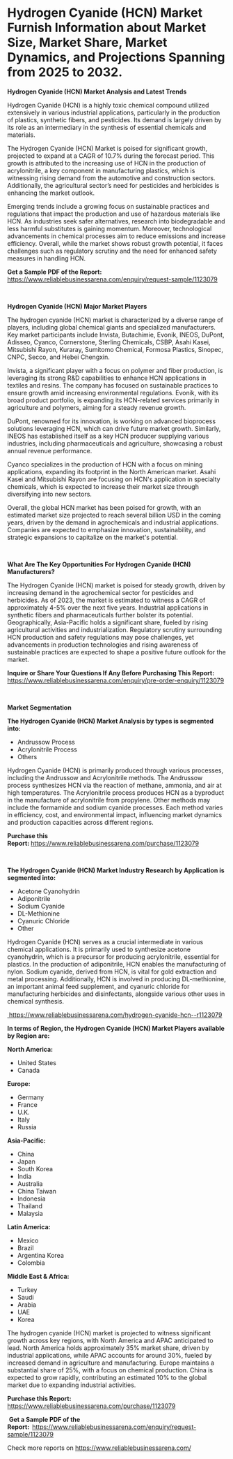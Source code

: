<p><h1>Hydrogen Cyanide (HCN) Market Furnish Information about Market Size, Market Share, Market Dynamics, and Projections Spanning from 2025 to 2032.</h1></p><p><strong>Hydrogen Cyanide (HCN) Market Analysis and Latest Trends</strong></p>
<p><p>Hydrogen Cyanide (HCN) is a highly toxic chemical compound utilized extensively in various industrial applications, particularly in the production of plastics, synthetic fibers, and pesticides. Its demand is largely driven by its role as an intermediary in the synthesis of essential chemicals and materials.</p><p>The Hydrogen Cyanide (HCN) Market is poised for significant growth, projected to expand at a CAGR of 10.7% during the forecast period. This growth is attributed to the increasing use of HCN in the production of acrylonitrile, a key component in manufacturing plastics, which is witnessing rising demand from the automotive and construction sectors. Additionally, the agricultural sector’s need for pesticides and herbicides is enhancing the market outlook.</p><p>Emerging trends include a growing focus on sustainable practices and regulations that impact the production and use of hazardous materials like HCN. As industries seek safer alternatives, research into biodegradable and less harmful substitutes is gaining momentum. Moreover, technological advancements in chemical processes aim to reduce emissions and increase efficiency. Overall, while the market shows robust growth potential, it faces challenges such as regulatory scrutiny and the need for enhanced safety measures in handling HCN.</p></p>
<p><strong>Get a Sample PDF of the Report:&nbsp;</strong> <a href="https://www.reliablebusinessarena.com/enquiry/request-sample/1123079?utm_campaign=2262&utm_medium=2&utm_source=Github&utm_content=ia&utm_term=05022025&utm_id=hydrogen-cyanide-hcn">https://www.reliablebusinessarena.com/enquiry/request-sample/1123079</a></p>
<p>&nbsp;</p>
<p><strong>Hydrogen Cyanide (HCN) Major Market Players</strong></p>
<p><p>The hydrogen cyanide (HCN) market is characterized by a diverse range of players, including global chemical giants and specialized manufacturers. Key market participants include Invista, Butachimie, Evonik, INEOS, DuPont, Adisseo, Cyanco, Cornerstone, Sterling Chemicals, CSBP, Asahi Kasei, Mitsubishi Rayon, Kuraray, Sumitomo Chemical, Formosa Plastics, Sinopec, CNPC, Secco, and Hebei Chengxin.</p><p>Invista, a significant player with a focus on polymer and fiber production, is leveraging its strong R&D capabilities to enhance HCN applications in textiles and resins. The company has focused on sustainable practices to ensure growth amid increasing environmental regulations. Evonik, with its broad product portfolio, is expanding its HCN-related services primarily in agriculture and polymers, aiming for a steady revenue growth.</p><p>DuPont, renowned for its innovation, is working on advanced bioprocess solutions leveraging HCN, which can drive future market growth. Similarly, INEOS has established itself as a key HCN producer supplying various industries, including pharmaceuticals and agriculture, showcasing a robust annual revenue performance.</p><p>Cyanco specializes in the production of HCN with a focus on mining applications, expanding its footprint in the North American market. Asahi Kasei and Mitsubishi Rayon are focusing on HCN's application in specialty chemicals, which is expected to increase their market size through diversifying into new sectors.</p><p>Overall, the global HCN market has been poised for growth, with an estimated market size projected to reach several billion USD in the coming years, driven by the demand in agrochemicals and industrial applications. Companies are expected to emphasize innovation, sustainability, and strategic expansions to capitalize on the market's potential. </p></p>
<p>&nbsp;</p>
<p><strong>What Are The Key Opportunities For Hydrogen Cyanide (HCN) Manufacturers?</strong></p>
<p><p>The Hydrogen Cyanide (HCN) market is poised for steady growth, driven by increasing demand in the agrochemical sector for pesticides and herbicides. As of 2023, the market is estimated to witness a CAGR of approximately 4-5% over the next five years. Industrial applications in synthetic fibers and pharmaceuticals further bolster its potential. Geographically, Asia-Pacific holds a significant share, fueled by rising agricultural activities and industrialization. Regulatory scrutiny surrounding HCN production and safety regulations may pose challenges, yet advancements in production technologies and rising awareness of sustainable practices are expected to shape a positive future outlook for the market.</p></p>
<p><strong>Inquire or Share Your Questions If Any Before Purchasing This Report:</strong> <a href="https://www.reliablebusinessarena.com/enquiry/pre-order-enquiry/1123079?utm_campaign=2262&utm_medium=2&utm_source=Github&utm_content=ia&utm_term=05022025&utm_id=hydrogen-cyanide-hcn">https://www.reliablebusinessarena.com/enquiry/pre-order-enquiry/1123079</a></p>
<p>&nbsp;</p>
<p><strong>Market Segmentation</strong></p>
<p><strong>The Hydrogen Cyanide (HCN) Market Analysis by types is segmented into:</strong></p>
<p><ul><li>Andrussow Process</li><li>Acrylonitrile Process</li><li>Others</li></ul></p>
<p><p>Hydrogen Cyanide (HCN) is primarily produced through various processes, including the Andrussow and Acrylonitrile methods. The Andrussow process synthesizes HCN via the reaction of methane, ammonia, and air at high temperatures. The Acrylonitrile process produces HCN as a byproduct in the manufacture of acrylonitrile from propylene. Other methods may include the formamide and sodium cyanide processes. Each method varies in efficiency, cost, and environmental impact, influencing market dynamics and production capacities across different regions.</p></p>
<p><strong>Purchase this Report:&nbsp;</strong><a href="https://www.reliablebusinessarena.com/purchase/1123079?utm_campaign=2262&utm_medium=2&utm_source=Github&utm_content=ia&utm_term=05022025&utm_id=hydrogen-cyanide-hcn">https://www.reliablebusinessarena.com/purchase/1123079</a></p>
<p>&nbsp;</p>
<p><strong>The Hydrogen Cyanide (HCN) Market Industry Research by Application is segmented into:</strong></p>
<p><ul><li>Acetone Cyanohydrin</li><li>Adiponitrile</li><li>Sodium Cyanide</li><li>DL-Methionine</li><li>Cyanuric Chloride</li><li>Other</li></ul></p>
<p><p>Hydrogen Cyanide (HCN) serves as a crucial intermediate in various chemical applications. It is primarily used to synthesize acetone cyanohydrin, which is a precursor for producing acrylonitrile, essential for plastics. In the production of adiponitrile, HCN enables the manufacturing of nylon. Sodium cyanide, derived from HCN, is vital for gold extraction and metal processing. Additionally, HCN is involved in producing DL-methionine, an important animal feed supplement, and cyanuric chloride for manufacturing herbicides and disinfectants, alongside various other uses in chemical synthesis.</p></p>
<p><a href="https://www.reliablebusinessarena.com/hydrogen-cyanide-hcn--r1123079?utm_campaign=2262&utm_medium=2&utm_source=Github&utm_content=ia&utm_term=05022025&utm_id=hydrogen-cyanide-hcn">&nbsp;https://www.reliablebusinessarena.com/hydrogen-cyanide-hcn--r1123079</a></p>
<p><strong>In terms of Region, the Hydrogen Cyanide (HCN) Market Players available by Region are:</strong></p>
<p>
    <p> <strong> North America: </strong>
        <ul>
            <li>United States</li>
            <li>Canada</li>
        </ul>
        </p> 
    <p> <strong> Europe: </strong>
        <ul>
            <li>Germany</li>
            <li>France</li>
            <li>U.K.</li>
            <li>Italy</li>
            <li>Russia</li>
        </ul>
        </p> 
    <p> <strong> Asia-Pacific: </strong>
        <ul>
            <li>China</li>
            <li>Japan</li>
            <li>South Korea</li>
            <li>India</li>
            <li>Australia</li>
            <li>China Taiwan</li>
            <li>Indonesia</li>
            <li>Thailand</li>
            <li>Malaysia</li>
        </ul>
        </p> 
    <p> <strong> Latin America: </strong>
        <ul>
            <li>Mexico</li>
            <li>Brazil</li>
            <li>Argentina Korea</li>
            <li>Colombia</li>
        </ul>
        </p> 
    <p> <strong> Middle East & Africa: </strong>
        <ul>
            <li>Turkey</li>
            <li>Saudi</li>
            <li>Arabia</li>
            <li>UAE</li>
            <li>Korea</li>
        </ul>
    </p>
    </p>
<p><p>The hydrogen cyanide (HCN) market is projected to witness significant growth across key regions, with North America and APAC anticipated to lead. North America holds approximately 35% market share, driven by industrial applications, while APAC accounts for around 30%, fueled by increased demand in agriculture and manufacturing. Europe maintains a substantial share of 25%, with a focus on chemical production. China is expected to grow rapidly, contributing an estimated 10% to the global market due to expanding industrial activities.</p></p>
<p><strong>Purchase this Report: </strong><a href="https://www.reliablebusinessarena.com/purchase/1123079?utm_campaign=2262&utm_medium=2&utm_source=Github&utm_content=ia&utm_term=05022025&utm_id=hydrogen-cyanide-hcn">https://www.reliablebusinessarena.com/purchase/1123079</a></p>
<p>&nbsp;<strong>Get a Sample PDF of the Report:&nbsp;&nbsp;</strong><a href="https://www.reliablebusinessarena.com/enquiry/request-sample/1123079?utm_campaign=2262&utm_medium=2&utm_source=Github&utm_content=ia&utm_term=05022025&utm_id=hydrogen-cyanide-hcn">https://www.reliablebusinessarena.com/enquiry/request-sample/1123079</a></p>
<p><strong></strong></p>
<p>Check more reports on <a href="https://www.reliablebusinessarena.com/?utm_campaign=2262&utm_medium=2&utm_source=Github&utm_content=ia&utm_term=05022025&utm_id=hydrogen-cyanide-hcn">https://www.reliablebusinessarena.com/</a></p>